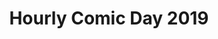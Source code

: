 ---
layout: story
title: Hourly Comic Day 2019
image: /assets/comics/hourlies2019-
imageType: .png
pageNumber: 4
baseurl: /other/hourlies/hourlies2019-
numPages: 6
---
